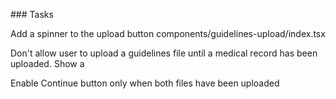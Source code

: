 ### Tasks

Add a spinner to the upload button components/guidelines-upload/index.tsx

Don't allow user to upload a guidelines file until a medical record has been uploaded. Show a <Toast />

Enable Continue button only when both files have been uploaded